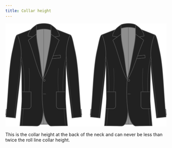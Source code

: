 ```yaml
---
title: Collar height
---
```


![Collar height](collarheight.svg)

This is the collar height at the back of the neck and can never be less than twice the roll line collar height.
